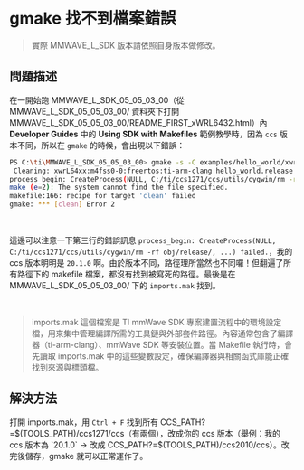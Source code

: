 # gmake 找不到檔案錯誤

> 實際 MMWAVE_L_SDK 版本請依照自身版本做修改。

## 問題描述
在一開始跑 MMWAVE_L_SDK_05_05_03_00（從 MMWAVE_L_SDK_05_05_03_00/ 資料夾下打開 MMWAVE_L_SDK_05_05_03_00/README_FIRST_xWRL6432.html）內 **Developer Guides** 中的 **Using SDK with Makefiles** 範例教學時，因為 `ccs` 版本不同，所以在 `gmake` 的時候，會出現以下錯誤：

```bash
PS C:\ti\MMWAVE_L_SDK_05_05_03_00> gmake -s -C examples/hello_world/xwrL64xx-evm/m4fss0-0_freertos/ti-arm-clang clean
 Cleaning: xwrL64xx:m4fss0-0:freertos:ti-arm-clang hello_world.release.out ...
process_begin: CreateProcess(NULL, C:/ti/ccs1271/ccs/utils/cygwin/rm -rf obj/release/, ...) failed.
make (e=2): The system cannot find the file specified.
makefile:166: recipe for target 'clean' failed
gmake: *** [clean] Error 2
```

<br>

這邊可以注意一下第三行的錯誤訊息 `process_begin: CreateProcess(NULL, C:/ti/ccs1271/ccs/utils/cygwin/rm -rf obj/release/, ...) failed.`，我的 ccs 版本明明是 `20.1.0` 啊。由於版本不同，路徑理所當然也不同囉！但翻遍了所有路徑下的 makefile 檔案，都沒有找到被寫死的路徑。最後是在 MMWAVE_L_SDK_05_05_03_00/ 下的 `imports.mak` 找到。

<br>

> imports.mak 這個檔案是 TI mmWave SDK 專案建置流程中的環境設定檔，用來集中管理編譯所需的工具鏈與外部套件路徑。內容通常包含了編譯器（ti-arm-clang）、mmWave SDK 等安裝位置。當 Makefile 執行時，會先讀取 imports.mak 中的這些變數設定，確保編譯器與相關函式庫能正確找到來源與標頭檔。

## 解決方法
打開 imports.mak，用 `Ctrl + F` 找到所有 CCS_PATH?=$(TOOLS_PATH)/ccs1271/ccs（有兩個），改成你的 ccs 版本（舉例：我的 ccs 版本為 `20.1.0` → 改成 CCS_PATH?=$(TOOLS_PATH)/ccs2010/ccs）。改完後儲存，gmake 就可以正常運作了。
